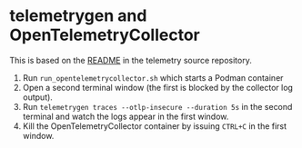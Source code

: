 # telemetrygen and OpenTelemetryCollector

This is based on the
[README](https://github.com/open-telemetry/opentelemetry-collector-contrib/tree/main/cmd/telemetrygen)
in the telemetry source repository.

1. Run `run_opentelemetrycollector.sh` which starts a Podman container
1. Open a second terminal window (the first is blocked by the collector log
   output).
1. Run `telemetrygen traces --otlp-insecure --duration 5s` in the second
   terminal and watch the logs appear in the first window.
1. Kill the OpenTelemetryCollector container by issuing `CTRL+C` in the first
   window.
